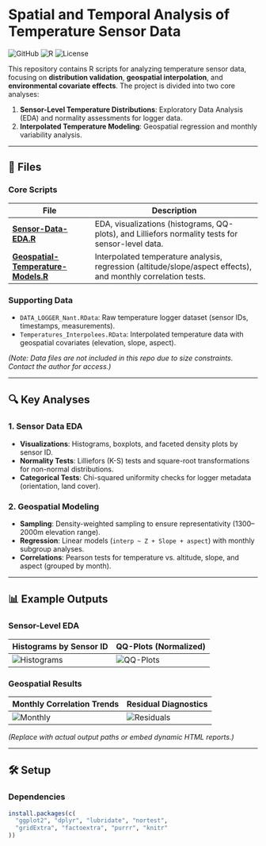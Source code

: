 # Spatial and Temporal Analysis of Temperature Sensor Data

![GitHub](https://img.shields.io/badge/version-1.0-blue) 
![R](https://img.shields.io/badge/language-R-%2765DEFF) 
![License](https://img.shields.io/badge/license-MIT-green)

This repository contains R scripts for analyzing temperature sensor data, focusing on **distribution validation**, **geospatial interpolation**, and **environmental covariate effects**. The project is divided into two core analyses:

1. **Sensor-Level Temperature Distributions**: Exploratory Data Analysis (EDA) and normality assessments for logger data.  
2. **Interpolated Temperature Modeling**: Geospatial regression and monthly variability analysis.

---

## 📂 Files

### Core Scripts
| File | Description |
|------|-------------|
| [**Sensor-Data-EDA.R**](Sensor-Data-EDA.R) | EDA, visualizations (histograms, QQ-plots), and Lilliefors normality tests for sensor-level data. |  
| [**Geospatial-Temperature-Models.R**](Geospatial-Temperature-Models.R) | Interpolated temperature analysis, regression (altitude/slope/aspect effects), and monthly correlation tests. |

### Supporting Data
- `DATA_LOGGER_Nant.RData`: Raw temperature logger dataset (sensor IDs, timestamps, measurements).  
- `Temperatures_Interpolees.RData`: Interpolated temperature data with geospatial covariates (elevation, slope, aspect).  

*(Note: Data files are not included in this repo due to size constraints. Contact the author for access.)*

---

## 🔍 Key Analyses

### 1. Sensor Data EDA
- **Visualizations**: Histograms, boxplots, and faceted density plots by sensor ID.  
- **Normality Tests**: Lilliefors (K-S) tests and square-root transformations for non-normal distributions.  
- **Categorical Tests**: Chi-squared uniformity checks for logger metadata (orientation, land cover).  

### 2. Geospatial Modeling
- **Sampling**: Density-weighted sampling to ensure representativity (1300–2000m elevation range).  
- **Regression**: Linear models (`interp ~ Z + Slope + aspect`) with monthly subgroup analyses.  
- **Correlations**: Pearson tests for temperature vs. altitude, slope, and aspect (grouped by month).  

---

## 📊 Example Outputs

### Sensor-Level EDA
| Histograms by Sensor ID | QQ-Plots (Normalized) |
|-------------------------|-----------------------|
| ![Histograms](images/sensor_histograms.png) | ![QQ-Plots](images/qq_plots.png) |

### Geospatial Results
| Monthly Correlation Trends | Residual Diagnostics |
|---------------------------|----------------------|
| ![Monthly](images/monthly_correlations.png) | ![Residuals](images/residual_plots.png) |

*(Replace with actual output paths or embed dynamic HTML reports.)*

---

## 🛠️ Setup

### Dependencies
```r
install.packages(c(
  "ggplot2", "dplyr", "lubridate", "nortest", 
  "gridExtra", "factoextra", "purrr", "knitr"
))
